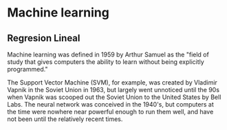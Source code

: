 # Machine learning

## Regresion Lineal

Machine learning was defined in 1959 by Arthur Samuel as the "field of study that gives computers the ability to learn without being explicitly programmed." 

The Support Vector Machine (SVM), for example, was created by Vladimir Vapnik in the Soviet Union in 1963, but largely went unnoticed until the 90s when Vapnik was scooped out the Soviet Union to the United States by Bell Labs. The neural network was conceived in the 1940's, but computers at the time were nowhere near powerful enough to run them well, and have not been until the relatively recent times.

